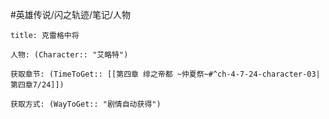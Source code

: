 #英雄传说/闪之轨迹/笔记/人物
```ad-note
title: 克雷格中将

人物: (Character:: "艾略特")

获取章节: (TimeToGet:: [[第四章 绯之帝都 ~仲夏祭~#^ch-4-7-24-character-03|第四章7/24]])

获取方式: (WayToGet:: "剧情自动获得")

```
